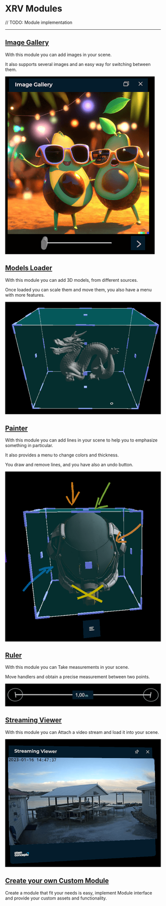 # XRV Modules

// TODO: Module implementation

---

## [Image Gallery](imageGallery/index.md)

With this module you can add images in your scene.

It also supports several images and an easy way for switching between them.

![Image gallery sample](imageGallery/images/snapshot.png)

## [Models Loader](modelsLoader/index.md)

With this module you can add 3D models, from different sources.

Once loaded you can scale them and move them, you also have a menu with more features.

![Image gallery sample](modelsLoader/images/snapshot2.png)

## [Painter](painter/index.md)

With this module you can add lines in your scene to help you to emphasize something in particular.

It also provides a menu to change colors and thickness.

You draw and remove lines, and you have also an undo button.

![Image gallery sample](painter/images/snapshot2.png)

## [Ruler](ruler/index.md)

With this module you can Take measurements in your scene.

Move handlers and obtain a precise measurement between two points.

![Image gallery sample](ruler/images/snapshot.png)

## [Streaming Viewer](streamingviewer/index.md)

With this module you can Attach a video stream and load it into your scene.

![Image gallery sample](streamingviewer/images/snapshot.png)

## [Create your own Custom Module](customModule/index.md)

Create a module that fit your needs is easy, implement Module interface and provide your custom assets and functionality.
